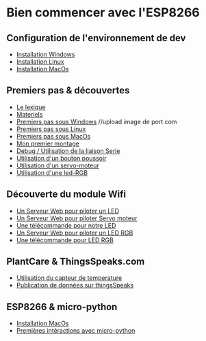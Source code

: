 Bien commencer avec l'ESP8266
=============================

Configuration de l'environnement de dev
----------------------------------------

- [Installation Windows](docs/install-win.md)
- [Installation Linux](docs/install-linux.md)
- [Installation MacOs](docs/install-macos.md)

Premiers pas & découvertes
--------------------------

- [Le lexique](docs/lexique.md)
- [Materiels](docs/hardware.md)
- [Premiers pas sous Windows](docs/first_step-windows.md) //upload image de port com
- [Premiers pas sous Linux](docs/first_step-linux.md)
- [Premiers pas sous MacOs](docs/first_step-macos.md)
- [Mon premier montage](arduino/blink-led/README.md)
- [Debug / Utilisation de la liaison Serie](arduino/Serial/readme.md)
- [Utilisation d'un bouton poussoir](arduino/push-button/README.md)
- [Utilisation d'un servo-moteur](arduino/simple-servo-motor/README.md)
- [Utilisation d'une led-RGB](arduino/rgb-led/simple/README.md)

Découverte du module Wifi
-------------------------

- [Un Serveur Web pour piloter un LED](arduino/simple-led-server/README.md)
- [Un Serveur Web pour piloter Servo moteur](arduino/simple-servo-motor-server/README.md)
- [Une télécommande pour notre LED](arduino/push-button-client/README.md)
- [Un Serveur Web pour piloter un LED RGB](arduino/rgb-led/Server_LED/readme.md)
- [Une télécommande pour LED RGB](arduino/rgb-led/Client_Control/readme.md)

PlantCare & ThingsSpeaks.com
----------------------------

- [Utilisation du capteur de temperature](arduino/temperature-sensor/README.md)
- [Publication de données sur thingsSpeaks](arduino/plantcare-thingsspeaks/README.md)

ESP8266 & micro-python
----------------------

- [Installation MacOs](docs/install-micropython-macos.md)
- [Premières intéractions avec micro-python](microPython/readme.md)

